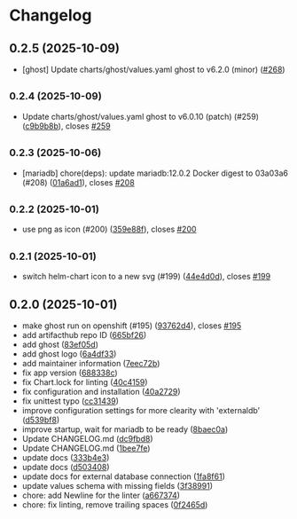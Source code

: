 # Changelog

## 0.2.5 (2025-10-09)

* [ghost] Update charts/ghost/values.yaml ghost to v6.2.0 (minor) ([#268](https://github.com/CloudPirates-io/helm-charts/pull/268))

## <small>0.2.4 (2025-10-09)</small>

* Update charts/ghost/values.yaml ghost to v6.0.10 (patch) (#259) ([c9b9b8b](https://github.com/CloudPirates-io/helm-charts/commit/c9b9b8b)), closes [#259](https://github.com/CloudPirates-io/helm-charts/issues/259)

## <small>0.2.3 (2025-10-06)</small>

* [mariadb] chore(deps): update mariadb:12.0.2 Docker digest to 03a03a6 (#208) ([01a6ad1](https://github.com/CloudPirates-io/helm-charts/commit/01a6ad1)), closes [#208](https://github.com/CloudPirates-io/helm-charts/issues/208)

## <small>0.2.2 (2025-10-01)</small>

* use png as icon (#200) ([359e88f](https://github.com/CloudPirates-io/helm-charts/commit/359e88f)), closes [#200](https://github.com/CloudPirates-io/helm-charts/issues/200)

## <small>0.2.1 (2025-10-01)</small>

* switch helm-chart icon to a new svg (#199) ([44e4d0d](https://github.com/CloudPirates-io/helm-charts/commit/44e4d0d)), closes [#199](https://github.com/CloudPirates-io/helm-charts/issues/199)

## 0.2.0 (2025-10-01)

* make ghost run on openshift (#195) ([93762d4](https://github.com/CloudPirates-io/helm-charts/commit/93762d4)), closes [#195](https://github.com/CloudPirates-io/helm-charts/issues/195)
* add artifacthub repo ID ([665bf26](https://github.com/CloudPirates-io/helm-charts/commit/665bf26))
* add ghost ([83ef05d](https://github.com/CloudPirates-io/helm-charts/commit/83ef05d))
* add ghost logo ([6a4df33](https://github.com/CloudPirates-io/helm-charts/commit/6a4df33))
* add maintainer information ([7eec72b](https://github.com/CloudPirates-io/helm-charts/commit/7eec72b))
* fix app version ([688338c](https://github.com/CloudPirates-io/helm-charts/commit/688338c))
* fix Chart.lock for linting ([40c4159](https://github.com/CloudPirates-io/helm-charts/commit/40c4159))
* fix configuration and installation ([40a2729](https://github.com/CloudPirates-io/helm-charts/commit/40a2729))
* fix unittest typo ([cc31439](https://github.com/CloudPirates-io/helm-charts/commit/cc31439))
* improve configuration settings for more clearity with 'externaldb' ([d539bf8](https://github.com/CloudPirates-io/helm-charts/commit/d539bf8))
* improve startup, wait for mariadb to be ready ([8baec0a](https://github.com/CloudPirates-io/helm-charts/commit/8baec0a))
* Update CHANGELOG.md ([dc9fbd8](https://github.com/CloudPirates-io/helm-charts/commit/dc9fbd8))
* Update CHANGELOG.md ([1bee7fe](https://github.com/CloudPirates-io/helm-charts/commit/1bee7fe))
* update docs ([333b4e3](https://github.com/CloudPirates-io/helm-charts/commit/333b4e3))
* update docs ([d503408](https://github.com/CloudPirates-io/helm-charts/commit/d503408))
* update docs for external database connection ([1fa8f61](https://github.com/CloudPirates-io/helm-charts/commit/1fa8f61))
* update values schema with missing fields ([3f38991](https://github.com/CloudPirates-io/helm-charts/commit/3f38991))
* chore: add Newline for the linter ([a667374](https://github.com/CloudPirates-io/helm-charts/commit/a667374))
* chore: fix linting, remove trailing spaces ([0f2465d](https://github.com/CloudPirates-io/helm-charts/commit/0f2465d))
